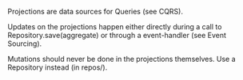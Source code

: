 Projections are data sources for Queries (see CQRS).

Updates on the projections happen either directly during a call to Repository.save(aggregate) or through a event-handler (see Event Sourcing).

Mutations should never be done in the projections themselves. Use a Repository instead (in repos/).
